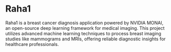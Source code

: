 # Raha1
Raha1 is a breast cancer diagnosis application powered by NVIDIA MONAI, an open-source deep learning framework for medical imaging. This project utilizes advanced machine learning techniques to process breast imaging studies like mammograms and MRIs, offering reliable diagnostic insights for healthcare professionals.

